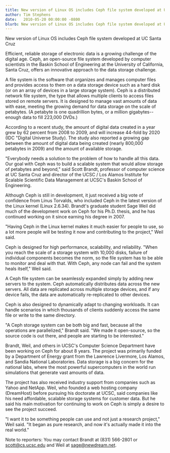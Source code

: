 ```yaml
---
title: New version of Linux OS includes Ceph file system developed at UC Santa Cruz
author: Tim Stephens
date:   2010-05-20 00:00:00 -0800
blurb: New version of Linux OS includes Ceph file system developed at UC Santa Cruz. Efficient, reliable storage of electronic data is a growing challenge of the digital age. Ceph, an open-source file system developed by computer scientists in the Baskin School of Engineering at the University of California, Santa Cruz, offers an innovative approach to the data storage challenge.
---
```

New version of Linux OS includes Ceph file system developed at UC Santa Cruz

Efficient, reliable storage of electronic data is a growing challenge of the
digital age. Ceph, an open-source file system developed by computer scientists
in the Baskin School of Engineering at the University of California, Santa Cruz,
offers an innovative approach to the data storage challenge.

A file system is the software that organizes and manages computer files and
provides access to them on a data storage device such as a hard disk (or on an
array of devices in a large storage system). Ceph is a distributed network
file system, the type that allows multiple clients to access files stored on
remote servers. It is designed to manage vast amounts of data with ease,
meeting the growing demand for data storage on the scale of petabytes. (A
petabyte is one quadrillion bytes, or a million gigabytes--enough data to
fill 223,000 DVDs.)

According to a recent study, the amount of digital data created in a year grew
by 62 percent from 2008 to 2009, and will increase 44-fold by 2020 (IDC "Digital
Universe Study). The study also reported a growing gap between the amount of
digital data being created (nearly 800,000 petabytes in 2009) and the amount of
available storage.

"Everybody needs a solution to the problem of how to handle all this data. Our
goal with Ceph was to build a scalable system that would allow storage of
petabytes and beyond," said Scott Brandt, professor of computer science at UC
Santa Cruz and director of the UCSC / Los Alamos Institute for Scalable
Scientific Data Management at UCSC's Baskin School of Engineering.

Although Ceph is still in development, it just received a big vote of confidence
from Linus Torvalds, who included Ceph in the latest version of the Linux kernel
(Linux 2.6.34). Brandt's graduate student Sage Weil did much of the development
work on Ceph for his Ph.D. thesis, and he has continued working on it since
earning his degree in 2007.

"Having Ceph in the Linux kernel makes it much easier for people to use, so a
lot more people will be testing it now and contributing to the project," Weil
said.

Ceph is designed for high performance, scalability, and reliability. "When you
reach the scale of a storage system with 10,000 disks, failure of individual
components becomes the norm, so the file system has to be able to monitor and
deal with that. With Ceph, any node can fail and the system heals itself," Weil
said.

A Ceph file system can be seamlessly expanded simply by adding new servers to
the system. Ceph automatically distributes data across the new servers. All
data are replicated across multiple storage devices, and if any device fails,
the data are automatically re-replicated to other devices.

Ceph is also designed to dynamically adapt to changing workloads. It can handle
scenarios in which thousands of clients suddenly access the same file or write
to the same directory.

"A Ceph storage system can be both big and fast, because all the operations
are parallelized," Brandt said. "We made it open-source, so the source code is
out there, and people are starting to be interested."

Brandt, Weil, and others in UCSC's Computer Science Department have been working
on Ceph for about 8 years. The project was primarily funded by a Department of
Energy grant from the Lawrence Livermore, Los Alamos, and Sandia National
Laboratories. Data storage is a big concern for the national labs, where the
most powerful supercomputers in the world run simulations that generate vast
amounts of data.

The project has also received industry support from companies such as Yahoo and
NetApp. Weil, who founded a web hosting company (DreamHost) before pursuing his
doctorate at UCSC, said companies like his need affordable, scalable storage
systems for customer data. But he said his main motivation for continuing to
work on Ceph is simply a desire to see the project succeed.

"I want it to be something people can use and not just a research project," Weil
said. "It began as pure research, and now it's actually made it into the real
world."

Note to reporters: You may contact Brandt at (831) 566-2801 or scott@cs.ucsc.edu
and Weil at sage@newdream.net.
